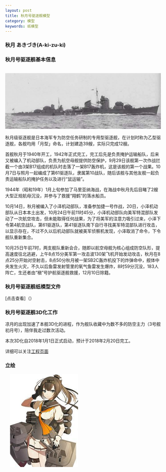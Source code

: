 ```yaml
---
layout: post
title: 秋月号驱逐舰模型
category: 模型
keywords: 纸模型
---
```

### 秋月 あきづき(A-ki-zu-ki)
 
### 秋月号驱逐舰基本信息

   ![秋月号](https://raw.githubusercontent.com/XSG-Windy/XSG-Windy.github.io/master/_posts/picdata-no%20artical/akizuki001.jpg)
   
   
   秋月级驱逐舰是日本海军专为防空任务研制的专用型驱逐舰，在计划时称为乙型驱逐舰，各舰均用「月型」命名，计划建造39艘，实际只完成12艘。
   
   首舰秋月于1940年开工，1942年正式完工，完工后先是负责掩护运输船队，后来又被编入了机动部队，负责为航空母舰提供防空保护，9月29日该舰第一次作战拦截一个由3架B17组成的机队时击落了一架B17轰炸机，这是该舰的第一个战果。10月7日与照月一起编成了第61驱逐队，隶属第10战队，随后该舰与其他友舰一起负责运输船队的掩护任务以及进行“鼠运输”。
   
   1944年（昭和19年）1月上旬参加了马里亚纳海战，在海战中秋月先后目睹了2艘大型正规航母沉没，并参与了救援“翔鹤”的落水船员。
   
   10月14日，秋月被编入了小泽机动部队，准备参加捷一号作战，20日，小泽机动部队从日本本土出发，10月24日午前11时45分，小泽机动部队向美军特混部队发动了一次航空攻击，但未能取得任何战果，为了将美军的注意力吸引过来，小泽下令第4航空战队，第61驱逐队，第41驱逐队南下自行寻找美军特混部队进行攻击，以显示存在，不过不久以后机动部队就被美军侦察机发现，小泽取消了命令，下令舰队重新集合。
   
   10月25日午前7时，两支舰队重新会合，随即以航空母舰为核心组成防空队形，提高速度往北逃避，上午8点15分美军第一攻击波130架飞机开始发动攻击，秋月在8点25分开始对空射击，8点50分秋月被一架SB2C轰炸机投下的炸弹命中，舰体中央发生火灾，不久以后鱼雷发射管里的氧气鱼雷发生爆炸，8时59分沉没，183人阵亡，生还者由“槇”号护航驱逐舰救援，12月10日除籍。

### 秋月号驱逐舰纸模型文件

   [点击查看]（）
 
### 秋月号驱逐舰3D化工作

   凉月的出现加速了本舰3D化的进程，作为舰队收藏中为数不多的防空主力（3号舰初月号），陪伴我走过数次活动。
   
   本次3D化自2018年1月1日正式启动，预计于2018年2月20日完工。
   
   详细可以关注[工程页面](https://github.com/XSG-Windy/Model-Design)
    
### 立绘
 
   ![秋月立绘](https://raw.githubusercontent.com/XSG-Windy/XSG-Windy.github.io/master/_posts/picdata-no%20artical/akizuki002.jpg)


